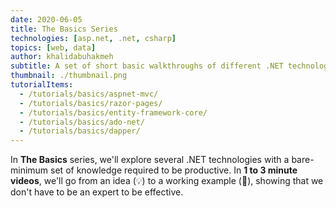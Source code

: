 ```yaml
---
date: 2020-06-05
title: The Basics Series
technologies: [asp.net, .net, csharp]
topics: [web, data]
author: khalidabuhakmeh
subtitle: A set of short basic walkthroughs of different .NET technologies
thumbnail: ./thumbnail.png
tutorialItems:
  - /tutorials/basics/aspnet-mvc/
  - /tutorials/basics/razor-pages/
  - /tutorials/basics/entity-framework-core/
  - /tutorials/basics/ado-net/
  - /tutorials/basics/dapper/
---
```


In **The Basics** series, we'll explore several .NET technologies with a bare-minimum set of knowledge required to be productive. In **1 to 3 minute videos**, we'll go from an idea (💡) to a working example (🎉), showing that we don't have to be an expert to be effective.